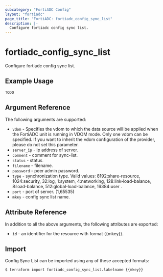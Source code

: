 ```yaml
---
subcategory: "FortiADC Config"
layout: "fortiadc"
page_title: "FortiADC: fortiadc_config_sync_list"
description: |-
  Configure fortiadc config sync list.
---
```


# fortiadc_config_sync_list
Configure fortiadc config sync list.

## Example Usage
```hcl
TODO
```

## Argument Reference

The following arguments are supported:

* `vdom` - Specifies the vdom to which the data source will be applied when the FortiADC unit is running in VDOM mode. Only one vdom can be specified. If you want to inherit the vdom configuration of the provider, please do not set this parameter.
* `server_ip` - ip address of server.
* `comment` - comment for sync-list. 
* `status` - status. 
* `filename` - filename. 
* `password` - peer admin password. 
* `type` - synchronization type. Valid values: 8192:share-resource, 1024:security, 32:log, 1:system, 4:networking, 128:link-load-balance, 8:load-balance, 512:global-load-balance, 16384:user .
* `port` - port of server. (1,65535)
* `mkey` - config sync list name. 

## Attribute Reference

In addition to all the above arguments, the following attributes are exported:
* `id` - an identifier for the resource with format {{mkey}}.

## Import
 Config Sync List can be imported using any of these accepted formats:
```
$ terraform import fortiadc_config_sync_list.labelname {{mkey}}
```
